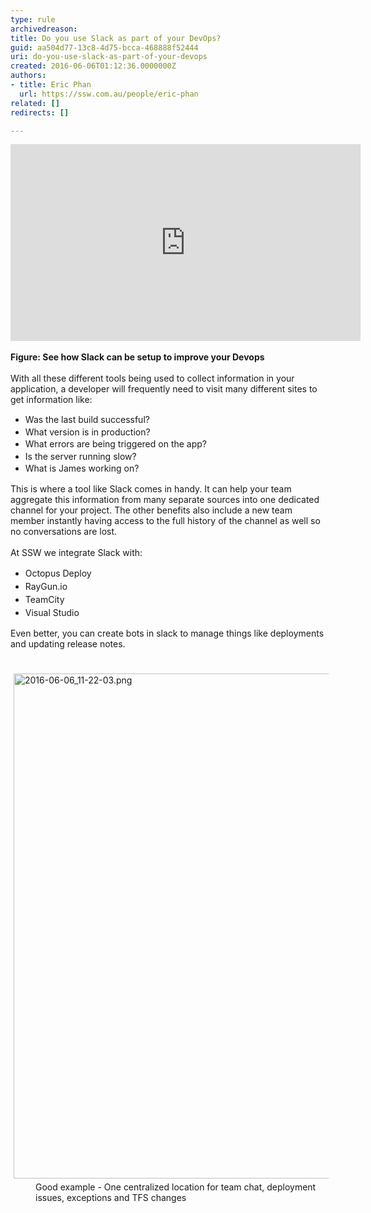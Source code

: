 ```yaml
---
type: rule
archivedreason: 
title: Do you use Slack as part of your DevOps?
guid: aa504d77-13c8-4d75-bcca-468888f52444
uri: do-you-use-slack-as-part-of-your-devops
created: 2016-06-06T01:12:36.0000000Z
authors:
- title: Eric Phan
  url: https://ssw.com.au/people/eric-phan
related: []
redirects: []

---
```



<div class="ms-rtestate-read ms-rte-embedcode ms-rte-embedil ms-rtestate-notify"> 
   <iframe width="560" height="315" src="https&#58;//www.youtube.com/embed/2biKJboCoE4" frameborder="0"></iframe>&#160;</div><div> 
   <strong>Figure&#58; See how Slack can be setup to improve your Devops</strong><br></div><div> 
   <br> 
</div>With all these different tools being used to collect information in your application, a developer will frequently need to visit many different sites to get information like&#58;​ 
<div><ul><li> 
         <span style="line-height&#58;19.5px;">Was the last build successful?<br></span></li><li> 
         <span style="line-height&#58;19.5px;">What version is in production?</span></li><li> 
         <span style="line-height&#58;19.5px;">What errors are being triggered on the app?</span></li><li> 
         <span style="line-height&#58;19.5px;">Is the server running slow?</span></li><li> 
         <span style="line-height&#58;19.5px;">What is James working on?</span></li></ul><div>This is where a tool like Slack comes in handy. It can help your team aggregate this information from many separate sources into one dedicated channel for your project. The other benefits also include a new team member instantly having access to the full history of the channel as well so no conversations are lost.</div></div><div> 
   <br> 
</div><div>At SSW we integrate Slack with&#58;</div><div><ul><li> 
         <span style="line-height&#58;1.5em;">​​Octopus Deploy</span><br></li><li> 
         <span style="line-height&#58;1.5em;">RayGun.io&#160;</span></li><li> 
         <span style="line-height&#58;1.5em;">TeamCity</span></li><li> 
         <span style="line-height&#58;1.5em;">Visual Studio​​</span></li></ul><div>Even better, you can create bots in slack to manage things like deployments and updating release notes.<br></div></div><div> 
   <br> 
</div>
​<img src="/SiteAssets/do-you-use-slack-as-part-of-your-devops/2016-06-06_11-22-03.png" alt="2016-06-06_11-22-03.png" style="margin&#58;5px;width&#58;808px;" />
<dd class="ssw15-rteElement-FigureGood">​​Good example - One centralized location for team chat, deployment issues, exceptions and TFS changes<br></dd>
<br><excerpt class='endintro'></excerpt><br>




